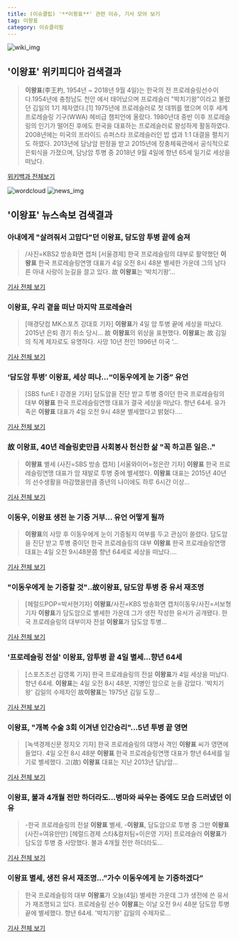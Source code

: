 ```yaml
---
title: (이슈클립) '**이왕표**' 관련 이슈, 기사 모아 보기
tag: 이왕표
category: 이슈클리핑
---
```

![wiki_img](https://user-images.githubusercontent.com/42597476/44503234-41136a80-a6d0-11e8-9071-6fc6418eafe4.png)
## **'**이왕표**'** 위키피디아 검색결과
>**이왕표**(李王杓, 1954년 ~ 2018년 9월 4일)는 한국의 전 프로레슬링선수이다.1954년에 충청남도 천안 에서 태어났으며 프로레슬러 "박치기왕"이라고 불렸던 김일의 1기 제자였다.[1] 1975년에 프로레슬러로 첫 데뷔를 했으며 이후 세계프로레슬링 기구(WWA) 헤비급 챔피언에 올랐다. 1980년대 중반 이후 프로레슬링의 인기가 떨어진 후에도 한국을 대표하는 프로레슬러로 왕성하게 활동하였다. 2008년에는 미국의 프라이드 슈퍼스타 프로레슬러인 밥 샙과 1:1 대결을 펼치기도 하였다. 2013년에 담낭암 판정을 받고 2015년에 장충체육관에서 공식적으로 은퇴식을 가졌으며, 담낭암 투병 중 2018년 9월 4일에 향년 65세 일기로 세상을 떠났다.

<a href="https://ko.wikipedia.org/wiki/이왕표" target="_blank">위키백과 전체보기</a>

![wordcloud](https://s3.ap-northeast-2.amazonaws.com/lyrics101-wordcloud/2018-09-04-1536036840.png)
![news_img](https://user-images.githubusercontent.com/42597476/44507050-1206f400-a6e4-11e8-8d98-7ffbfebb353f.png)
## **'**이왕표**'** 뉴스속보 검색결과
### 아내에게 "살려줘서 고맙다"던 **이왕표**, 담도암 투병 끝에 숨져

>/사진=KBS2 방송화면 캡처 [서울경제] 한국 프로레슬링의 대부로 활약했던 **이왕표** 한국 프로레슬링연맹 대표가 4일 오전 8시 48분 별세한 가운데 그의 남다른 아내 사랑이 눈길을 끌고 있다. 故 **이왕표**는 ‘박치기왕’...

<a href="http://www.sedaily.com/NewsView/1S4I8MTOPS" target="_blank">기사 전체 보기</a>

### **이왕표**, 우리 곁을 떠난 마지막 프로레슬러

>[매경닷컴 MK스포츠 강대호 기자] **이왕표**가 4일 암 투병 끝에 세상을 떠났다. 2015년 은퇴 경기 취소 당시... 故 **이왕표**의 위상을 표현했다. **이왕표**는 故 김일의 직계 제자로도 유명하다. 사망 10년 전인 1996년 미국 ’...

<a href="http://sports.mk.co.kr/view.php?year=2018&no=556604" target="_blank">기사 전체 보기</a>

### ‘담도암 투병’ **이왕표**, 세상 떠나…“이동우에게 눈 기증” 유언

>[SBS funE l 강경윤 기자] 담도암을 진단 받고 투병 중이던 한국 프로레슬링의 대부 **이왕표** 한국 프로레슬링연맹 대표가 결국 세상을 떠났다. 향년 64세. 유가족은 **이왕표** 대표가 4일 오전 9시 48분 별세했다고 밝혔다....

<a href="http://sbsfune.sbs.co.kr/news/news_content.jsp?article_id=E10009197063" target="_blank">기사 전체 보기</a>

### 故 **이왕표**, 40년 레슬링史만큼 사회봉사 헌신한 삶 "꼭 하고픈 일은.."

>**이왕표** 별세 (사진=SBS 방송 캡처) [서울와이어=정은란 기자] **이왕표** 한국 프로레슬링연맹 대표가 암 재발로 투병 중에 별세했다. **이왕표** 대표는 2015년 40년의 선수생활을 마감했을만큼 중년의 나이에도 하루 6시간 이상...

<a href="http://www.seoulwire.com/news/articleView.html?idxno=25067" target="_blank">기사 전체 보기</a>

### 이동우, **이왕표** 생전 눈 기증 거부… 유언 어떻게 될까

>**이왕표**의 사망 후 이동우에게 눈이 기증될지 여부를 두고 관심이 쏠렸다. 담도암을 진단 받고 투병 중이던 한국 프로레슬링의 대부 **이왕표** 한국 프로레슬링연맹 대표는 4일 오전 9시48분쯤 향년 64세로 세상을 떠났다....

<a href="http://www.kukinews.com/news/article.html?no=582462" target="_blank">기사 전체 보기</a>

### "이동우에게 눈 기증할 것"‥故**이왕표**, 담도암 투병 중 유서 재조명

>[헤럴드POP=박서현기자] **이왕표**/사진=KBS 방송화면 캡처이동우/사진=서보형 기자 **이왕표**가 담도암으로 별세한 가운데 그가 생전 작성한 유서가 공개됐다. 한국 프로레슬링의 대부이자 전설 **이왕표**가 담도암 투병...

<a href="http://biz.heraldcorp.com/view.php?ud=201809041155223707755_1" target="_blank">기사 전체 보기</a>

### '프로레슬링 전설' **이왕표**, 암투병 끝 4일 별세…향년 64세

>[스포츠조선 김영록 기자] 한국 프로레슬링의 전설 **이왕표**가 4일 세상을 떠났다. 향년 64세. **이왕표**는 4일 오전 8시 48분, 지병인 암으로 눈을 감았다. '박치기왕' 김일의 수제자인 故**이왕표**는 1975년 김일 도장...

<a href="http://sports.chosun.com/news/ntype.htm?id=201809050100031240002288&servicedate=20180904" target="_blank">기사 전체 보기</a>

### **이왕표**, "개복 수술 3회 이겨낸 인간승리"…5년 투병 끝 영면

>[녹색경제신문 정지오 기자] 한국 프로레슬링의 대명사 격인 **이왕표** 씨가 영면에 들었다. 4일 오전 8시 48분 **이왕표** 한국 프로레슬링연맹 대표가 향년 64세를 일기로 별세했다. 고(故) **이왕표** 대표는 지난 2013년 담낭암...

<a href="http://www.greened.kr/news/articleView.html?idxno=74173" target="_blank">기사 전체 보기</a>

### **이왕표**, 불과 4개월 전만 하더라도…병마와 싸우는 중에도 모습 드러냈던 이유

>-한국 프로레슬링의 전설 **이왕표** 별세, -**이왕표**, 담도암으로 투병 중 그만 **이왕표**(사진=여유만만) [헤럴드경제 스타&컬처팀=이은영 기자] 프로레슬러 **이왕표**가 담도암 투병 중 사망했다. 불과 4개월 전만 하더라도...

<a href="http://biz.heraldcorp.com/culture/view.php?ud=201809041322394134007_1" target="_blank">기사 전체 보기</a>

### **이왕표** 별세, 생전 유서 재조명…”가수 이동우에게 눈 기증하겠다”

>한국 프로레슬링의 대부 **이왕표**가 오늘(4일) 별세한 가운데 그가 생전에 쓴 유서가 재조명되고 있다. 프로레슬링 선수 **이왕표**는 이날 오전 9시 48분 담도암 투병 끝에 별세했다. 향년 64세. '박치기왕' 김일의 수제자로...

<a href="http://star.mk.co.kr/new/view.php?mc=ST&year=2018&no=556730" target="_blank">기사 전체 보기</a>


